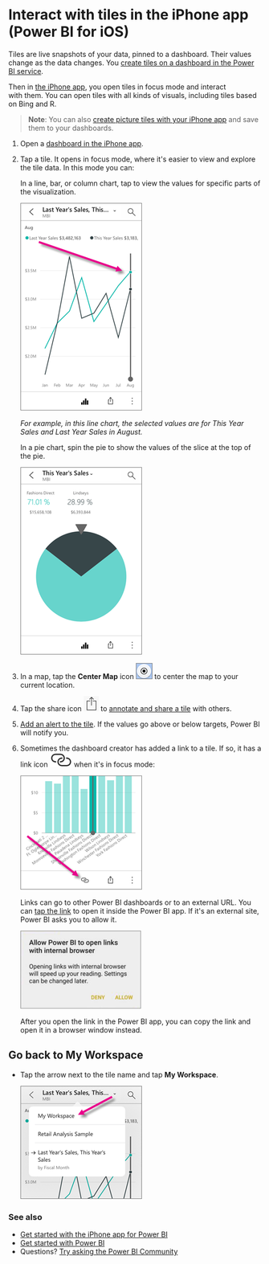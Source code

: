 <properties 
   pageTitle="Interact with tiles in the iPhone app"
   description="Tiles are live snapshots of your data, pinned to a dashboard. Learn about interacting with tiles in the Power BI mobile app for iOS on your iPhone."
   services="powerbi" 
   documentationCenter="" 
   authors="maggiesMSFT" 
   manager="erikre" 
   backup=""
   editor=""
   tags=""
   qualityFocus="no"
   qualityDate=""/>
 
<tags
   ms.service="powerbi"
   ms.devlang="NA"
   ms.topic="article"
   ms.tgt_pltfrm="NA"
   ms.workload="powerbi"
   ms.date="12/13/2016"
   ms.author="maggies"/>

# Interact with tiles in the iPhone app (Power BI for iOS)

Tiles are live snapshots of your data, pinned to a dashboard. Their values change as the data changes. You [create tiles on a dashboard in the Power BI service](powerbi-service-dashboard-tiles.md). 

Then in [the iPhone app](http://go.microsoft.com/fwlink/?LinkId=522062), you open tiles in focus mode and interact with them. You can open tiles with all kinds of visuals, including tiles based on Bing and R.

>**Note**: You can also [create picture tiles with your iPhone app](powerbi-mobile-picture-tiles-in-the-iphone-app.md) and save them to your dashboards.

1.  Open a [dashboard in the iPhone app](powerbi-mobile-create-dashboard.md).

2.  Tap a tile. It opens in focus mode, where it's easier to view and explore the tile data. In this mode you can:

    In a line, bar, or column chart, tap to view the values for specific parts of the visualization.

     ![](media/powerbi-mobile-tiles-in-the-iphone-app/power-bi-iphone-line-tile-values.png)

    *For example, in this line chart, the selected values are for This Year Sales and Last Year Sales in August.*  

    In a pie chart, spin the pie to show the values of the slice at the top of the pie.

    ![](media/powerbi-mobile-tiles-in-the-iphone-app/power-bi-iphone-pie-tile.png)

3. In a map, tap the **Center Map** icon ![](media/powerbi-mobile-tiles-in-the-iphone-app/power-bi-center-map-icon.png) to center the map to your current location.

3. Tap the share icon ![](media/powerbi-mobile-tiles-in-the-iphone-app/power-bi-iphone-share-icon.png) to [annotate and share a tile](powerbi-mobile-annotate-and-share-a-tile-from-the-iphone-app.md) with others.

5.   [Add an alert to the tile](powerbi-mobile-set-data-alerts-in-the-iphone-app.md). If the values go above or below targets, Power BI will notify you.

6. Sometimes the dashboard creator has added a link to a tile. If so, it has a link icon ![](media/powerbi-mobile-tiles-in-the-iphone-app/power-bi-iphone-link-icon.png) when it's in focus mode:

    ![](media/powerbi-mobile-tiles-in-the-iphone-app/power-bi-iphone-tile-link.png)

    Links can go to other Power BI dashboards or to an external URL. You can [tap the link](powerbi-service-edit-a-tile-in-a-dashboard.md#hyperlink) to open it inside the Power BI app. If it's an external site, Power BI asks you to allow it.
    
    ![](media/powerbi-mobile-tiles-in-the-iphone-app/PBI_Andr_OpenLinkMessage.png)

    After you open the link in the Power BI app, you can copy the link and open it in a browser window instead.


## Go back to My Workspace

*   Tap the arrow next to the tile name and tap **My Workspace**.

    ![](media/powerbi-mobile-tiles-in-the-iphone-app/power-bi-iphone-tile-breadcrumb.png)

### See also

- [Get started with the iPhone app for Power BI](powerbi-mobile-iphone-app-get-started.md)
- [Get started with Power BI](powerbi-service-get-started.md)
- Questions? [Try asking the Power BI Community](http://community.powerbi.com/)
